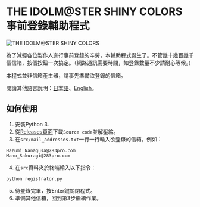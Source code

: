 # THE IDOLM@STER SHINY COLORS 事前登錄輔助程式

![THE IDOLM@STER SHINY COLORS](https://idolmaster-shinycolors.bxd.co.jp/pc/static/img/top/logo.png)

為了減輕各位製作人進行事前登錄的辛勞，本輔助程式誕生了。不管幾十幾百幾千個信箱，按個按鈕一次搞定。（網路通訊需要時間，如登錄數量不少請耐心等候。）

本程式並非信箱產生器，請事先準備欲登錄的信箱。

閱讀其他語言說明：[日本語](README.md)、[English](README.en.md)。

## 如何使用

1. 安裝Python 3.
2. 從[Releases頁面](https://github.com/HatsanK/ImasShinyColorsPreregistrationTool/releases/latest)下載`Source code`並解壓縮。
3. 在`src/mail_addresses.txt`一行一行輸入欲登錄的信箱。例如：

```
Hazumi_Nanagusa@283pro.com
Mano_Sakuragi@283pro.com
```

4. 在`src`資料夾於終端輸入以下指令：

```
python registrator.py
```

5. 待登錄完畢，按Enter鍵關閉程式。
6. 準備其他信箱，回到第3步繼續作業。